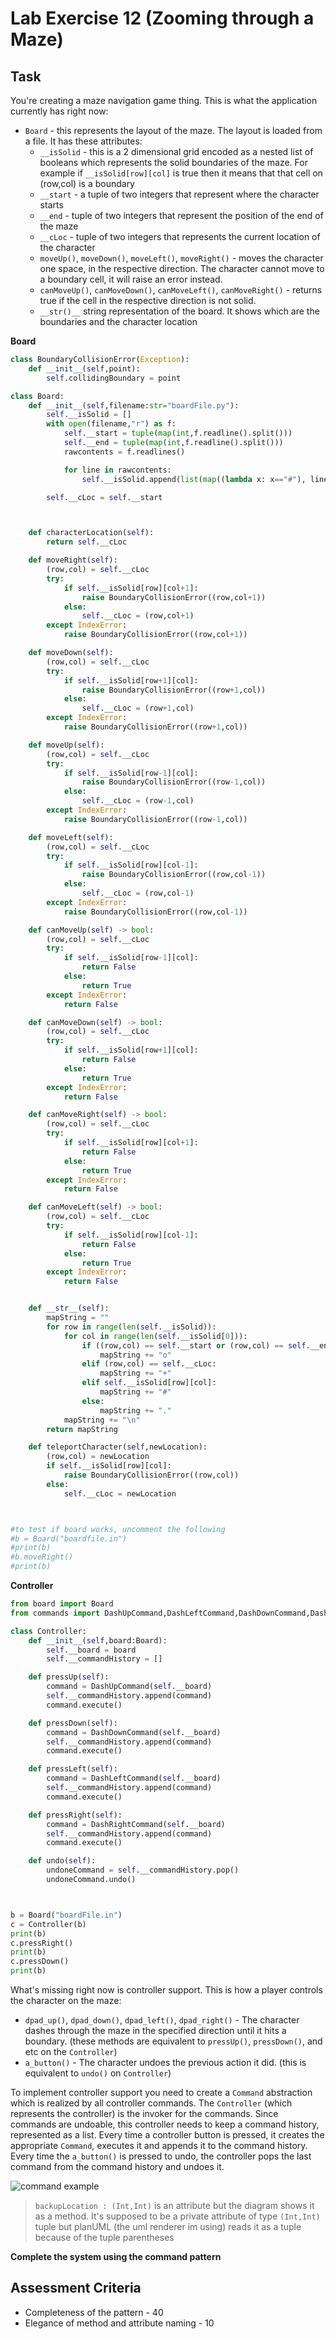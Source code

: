 # Lab Exercise 12 (Zooming through a Maze)

## Task

You're creating a maze navigation game thing. This is what the application currently has right now:

- `Board` - this represents the layout of the maze. The layout is loaded from a file. It has these attributes:
  - `__isSolid` - this is a 2 dimensional grid encoded as a nested list of booleans which represents the solid boundaries of the maze. For example if `__isSolid[row][col]` is true then it means that that cell on (row,col) is a boundary
  - `__start` - a tuple of two integers that represent where the character starts
  - `__end` - tuple of two integers that represent the position of the end of the maze
  - `__cLoc` - tuple of two integers that represents the current location of the character
  - `moveUp()`, `moveDown()`, `moveLeft()`, `moveRight()` - moves the character one space, in the respective direction. The character cannot move to a boundary cell, it will raise an error instead.
  - `canMoveUp()`, `canMoveDown()`, `canMoveLeft()`, `canMoveRight()` - returns true if the cell in the respective direction is not solid.
  - `__str()__` string representation of the board. It shows which are the boundaries and the character location

**Board**

```python
class BoundaryCollisionError(Exception):
    def __init__(self,point):
        self.collidingBoundary = point

class Board:
    def __init__(self,filename:str="boardFile.py"):
        self.__isSolid = []
        with open(filename,"r") as f:
            self.__start = tuple(map(int,f.readline().split()))
            self.__end = tuple(map(int,f.readline().split()))
            rawcontents = f.readlines()

            for line in rawcontents:
                self.__isSolid.append(list(map((lambda x: x=="#"), line[:-1])))

        self.__cLoc = self.__start



    def characterLocation(self):
        return self.__cLoc

    def moveRight(self):
        (row,col) = self.__cLoc
        try:
            if self.__isSolid[row][col+1]:
                raise BoundaryCollisionError((row,col+1))
            else:
                self.__cLoc = (row,col+1)
        except IndexError:
            raise BoundaryCollisionError((row,col+1))

    def moveDown(self):
        (row,col) = self.__cLoc
        try:
            if self.__isSolid[row+1][col]:
                raise BoundaryCollisionError((row+1,col))
            else:
                self.__cLoc = (row+1,col)
        except IndexError:
            raise BoundaryCollisionError((row+1,col))

    def moveUp(self):
        (row,col) = self.__cLoc
        try:
            if self.__isSolid[row-1][col]:
                raise BoundaryCollisionError((row-1,col))
            else:
                self.__cLoc = (row-1,col)
        except IndexError:
            raise BoundaryCollisionError((row-1,col))

    def moveLeft(self):
        (row,col) = self.__cLoc
        try:
            if self.__isSolid[row][col-1]:
                raise BoundaryCollisionError((row,col-1))
            else:
                self.__cLoc = (row,col-1)
        except IndexError:
            raise BoundaryCollisionError((row,col-1))

    def canMoveUp(self) -> bool:
        (row,col) = self.__cLoc
        try:
            if self.__isSolid[row-1][col]:
                return False
            else:
                return True
        except IndexError:
            return False

    def canMoveDown(self) -> bool:
        (row,col) = self.__cLoc
        try:
            if self.__isSolid[row+1][col]:
                return False
            else:
                return True
        except IndexError:
            return False

    def canMoveRight(self) -> bool:
        (row,col) = self.__cLoc
        try:
            if self.__isSolid[row][col+1]:
                return False
            else:
                return True
        except IndexError:
            return False

    def canMoveLeft(self) -> bool:
        (row,col) = self.__cLoc
        try:
            if self.__isSolid[row][col-1]:
                return False
            else:
                return True
        except IndexError:
            return False


    def __str__(self):
        mapString = ""
        for row in range(len(self.__isSolid)):
            for col in range(len(self.__isSolid[0])):
                if ((row,col) == self.__start or (row,col) == self.__end) and (row,col) != self.__cLoc:
                    mapString += "o"
                elif (row,col) == self.__cLoc:
                    mapString += "+"
                elif self.__isSolid[row][col]:
                    mapString += "#"
                else:
                    mapString += "."
            mapString += "\n"
        return mapString

    def teleportCharacter(self,newLocation):
        (row,col) = newLocation
        if self.__isSolid[row][col]:
            raise BoundaryCollisionError((row,col))
        else:
            self.__cLoc = newLocation



#to test if board works, uncomment the following
#b = Board("boardfile.in")
#print(b)
#b.moveRight()
#print(b)
```

**Controller**

```python
from board import Board
from commands import DashUpCommand,DashLeftCommand,DashDownCommand,DashRightCommand

class Controller:
    def __init__(self,board:Board):
        self.__board = board
        self.__commandHistory = []

    def pressUp(self):
        command = DashUpCommand(self.__board)
        self.__commandHistory.append(command)
        command.execute()

    def pressDown(self):
        command = DashDownCommand(self.__board)
        self.__commandHistory.append(command)
        command.execute()

    def pressLeft(self):
        command = DashLeftCommand(self.__board)
        self.__commandHistory.append(command)
        command.execute()

    def pressRight(self):
        command = DashRightCommand(self.__board)
        self.__commandHistory.append(command)
        command.execute()

    def undo(self):
        undoneCommand = self.__commandHistory.pop()
        undoneCommand.undo()



b = Board("boardFile.in")
c = Controller(b)
print(b)
c.pressRight()
print(b)
c.pressDown()
print(b)
```

What's missing right now is controller support. This is how a player controls the character on the maze:

- `dpad_up()`, `dpad_down()`, `dpad_left()`, `dpad_right()` - The character dashes through the maze in the specified direction until it hits a boundary. (these methods are equivalent to `pressUp()`, `pressDown()`, and etc on the `Controller`)
- `a_button()` -  The character undoes the previous action it did. (this is equivalent to `undo()` on `Controller`)

To implement controller support you need to create a `Command` abstraction which is realized by all controller commands. The `Controller` (which represents the controller) is the invoker for the commands. Since commands are undoable, this controller needs to keep a command history, represented as a list. Every time a controller button is pressed, it creates the appropriate `Command`, executes it and appends it to the command history. Every time the `a_button()` is pressed to undo, the controller pops the last command from the command history and undoes it.

![command example](https://raw.githubusercontent.com/HowDoIGitHelp/CMSC23MDNotes/master/Markdown%20Lecture%20Notes%20and%20Lab%20Exercises/uml/commandexample.png)

> `backupLocation : (Int,Int)` is an attribute but the diagram shows it as a method. It's supposed to be a private attribute of type `(Int,Int)` tuple but planUML (the uml renderer im using) reads it as a tuple because of the tuple parentheses

**Complete the system using the command pattern**

## Assessment Criteria

- Completeness of the pattern - 40
- Elegance of method and attribute naming - 10
